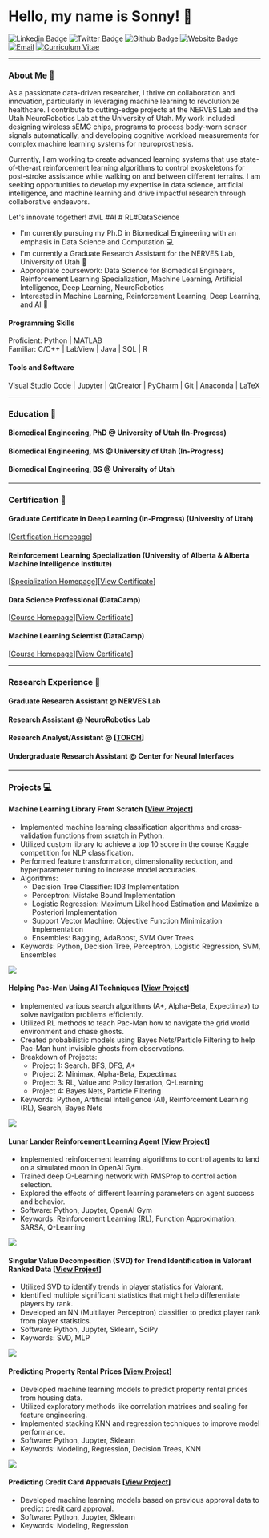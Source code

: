 <link rel="stylesheet" type="text/css" href="style.css">
<h1 align = "left"> Hello, my name is Sonny! 🐣 </h1>

[![Linkedin Badge](https://img.shields.io/badge/-Sonny_Jones-blue?style=for-the-badge&logo=Linkedin&logoColor=white)](https://www.linkedin.com/in/sonnyjoness/)
[![Twitter Badge](https://img.shields.io/badge/-Sonny_Jones-1DA1F2?style=for-the-badge&logo=twitter&logoColor=white)](https://twitter.com/sonny_joness)
[![Github Badge](https://img.shields.io/badge/-Sonny_Jones-3A3B3C?style=for-the-badge&logo=github&logoColor=white)](https://github.com/sonnyjones123)
[![Website Badge](https://img.shields.io/badge/-NERVES_Lab-8A2BE2?style=for-the-badge&logo=squarespace&logoColor=white)](https://nerves.bme.utah.edu/)
[![Email](https://img.shields.io/badge/-Email-0072C6?style=for-the-badge&logo=mailgun&logoColor=white)](mailto:sonny.jones@utah.edu)
[![Curriculum Vitae](https://img.shields.io/badge/-Curriculum_Vitae-ECEBE9?style=for-the-badge&logo=read.cv&logoColor=black)](https://sonnyjones123.github.io/Curriculum-Vitae/CV_JonesSonny.pdf)

---

### About Me 📰

As a passionate data-driven researcher, I thrive on collaboration and innovation, particularly in leveraging machine learning to revolutionize healthcare. I contribute to cutting-edge projects at the NERVES Lab and the Utah NeuroRobotics Lab at the University of Utah. My work included designing wireless sEMG chips, programs to process body-worn sensor signals automatically, and developing cognitive workload measurements for complex machine learning systems for neuroprosthesis. 

Currently, I am working to create advanced learning systems that use state-of-the-art reinforcement learning algorithms to control exoskeletons for post-stroke assistance while walking on and between different terrains. I am seeking opportunities to develop my expertise in data science, artificial intelligence, and machine learning and drive impactful research through collaborative endeavors.

Let's innovate together! #ML #AI # RL#DataScience

<p>
  <ul>
    <li>I'm currently pursuing my Ph.D in Biomedical Engineering with an emphasis in Data Science and Computation 💻 </li>
    <li>I'm currently a Graduate Research Assistant for the NERVES Lab, University of Utah 🧠 </li>
    <li>Appropriate coursework: Data Science for Biomedical Engineers, Reinforcement Learning Specialization, Machine Learning, Artificial Intelligence, Deep Learning, NeuroRobotics </li>
    <li>Interested in Machine Learning, Reinforcement Learning, Deep Learning, and AI 🦾 </li>
  </ul>
</p>

#### Programming Skills  
Proficient: Python | MATLAB  
Familiar: C/C++ | LabView | Java | SQL | R

#### Tools and Software  
Visual Studio Code | Jupyter | QtCreator | PyCharm | Git | Anaconda | LaTeX

---

### Education 📖
#### Biomedical Engineering, PhD @ University of Utah (In-Progress)  
#### Biomedical Engineering, MS @ University of Utah (In-Progress)   
#### Biomedical Engineering, BS @ University of Utah  

---

### Certification 📃
#### Graduate Certificate in Deep Learning (In-Progress) (University of Utah)  
[[Certification Homepage](https://www.cs.utah.edu/graduate/academic-programs/certificate-programs/graduate-certificate-in-deep-learning/)]  
#### Reinforcement Learning Specialization (University of Alberta & Alberta Machine Intelligence Institute)  
[[Specialization Homepage](https://www.coursera.org/specializations/reinforcement-learning)][[View Certificate](https://www.coursera.org/verify/specialization/CWUW9VCJAC87)]  
#### Data Science Professional (DataCamp)  
[[Course Homepage](https://www.datacamp.com/tracks/data-scientist-professional-with-python)][[View Certificate](https://www.datacamp.com/certificate/DS0020609141286)]  
#### Machine Learning Scientist (DataCamp)  
[[Course Homepage](https://www.datacamp.com/tracks/machine-learning-scientist-with-python)][[View Certificate](https://www.datacamp.com/completed/statement-of-accomplishment/track/8b3cc836625f4ce083af49e5f01d0038ee2aeee7)]  

---
  
### Research Experience 🥼
#### Graduate Research Assistant @ NERVES Lab  
#### Research Assistant @ NeuroRobotics Lab
#### Research Analyst/Assistant @ [[TORCH](https://medicine.utah.edu/internal-medicine/epidemiology/research-programs/torch)] 
#### Undergraduate Research Assistant @ Center for Neural Interfaces  

---
  
### Projects 💻
#### Machine Learning Library From Scratch [[View Project](https://github.com/sonnyjones123/MachineLearningLibrary)]
<p>
  <ul>
    <li>Implemented machine learning classification algorithms and cross-validation functions from scratch in Python. </li>
    <li>Utilized custom library to achieve a top 10 score in the course Kaggle competition for NLP classification. </li>
    <li>Performed feature transformation, dimensionality reduction, and hyperparameter tuning to increase model accuracies. </li>
    <li>Algorithms:
      <ul>
        <li>Decision Tree Classifier: ID3 Implementation </li>
        <li>Perceptron: Mistake Bound Implementation </li>
        <li>Logistic Regression: Maximum Likelihood Estimation and Maximize a Posteriori Implementation </li>
        <li>Support Vector Machine: Objective Function Minimization Implementation </li>
        <li>Ensembles: Bagging, AdaBoost, SVM Over Trees </li>
      </ul>
    </li>
    <li>Keywords: Python, Decision Tree, Perceptron, Logistic Regression, SVM, Ensembles </li>
  </ul>
</p>

![](docs/assets/SVM.png)

#### Helping Pac-Man Using AI Techniques [[View Project](https://github.com/sonnyjones123/PacmanAI)]
<p>
  <ul>
    <li>Implemented various search algorithms (A*, Alpha-Beta, Expectimax) to solve navigation problems efficiently. </li>
    <li>Utilized RL methods to teach Pac-Man how to navigate the grid world environment and chase ghosts. </li>
    <li>Created probabilistic models using Bayes Nets/Particle Filtering to help Pac-Man hunt invisible ghosts from observations. </li>
    <li>Breakdown of Projects: 
      <ul>
        <li>Project 1: Search. BFS, DFS, A* </li>
        <li>Project 2: Minimax, Alpha-Beta, Expectimax </li>
        <li>Project 3: RL, Value and Policy Iteration, Q-Learning </li>
        <li>Project 4: Bayes Nets, Particle Filtering </li>
      </ul>
    </li>
    <li>Keywords: Python, Artificial Intelligence (AI), Reinforcement Learning (RL), Search, Bayes Nets </li>
  </ul>
</p>

![](docs/assets/P4.png)
  
#### Lunar Lander Reinforcement Learning Agent [[View Project](https://www.coursera.org/learn/complete-reinforcement-learning-system)]
<p>
  <ul>
    <li>Implemented reinforcement learning algorithms to control agents to land on a simulated moon in OpenAI Gym. </li>
    <li>Trained deep Q-Learning network with RMSProp to control action selection. </li>
    <li>Explored the effects of different learning parameters on agent success and behavior. </li>
    <li>Software: Python, Jupyter, OpenAI Gym </li>
    <li>Keywords: Reinforcement Learning (RL), Function Approximation, SARSA, Q-Learning </li>
  </ul>
</p>

![](docs/assets/lunar_lander.gif)

#### Singular Value Decomposition (SVD) for Trend Identification in Valorant Ranked Data [[View Project](https://github.com/sonnyjones123/ValorantDataSVD)]
<p>
  <ul>
    <li>Utilized SVD to identify trends in player statistics for Valorant. </li>
    <li>Identified multiple significant statistics that might help differentiate players by rank. </li>
    <li>Developed an NN (Multilayer Perceptron) classifier to predict player rank from player statistics.</li>
    <li>Software: Python, Jupyter, Sklearn, SciPy </li>
    <li>Keywords: SVD, MLP </li>
  </ul>
</p>

![](docs/assets/assists.png)

#### Predicting Property Rental Prices [[View Project](https://github.com/sonnyjones123/HouseRentalPricing)]
<p>
  <ul>
    <li>Developed machine learning models to predict property rental prices from housing data. </li>
    <li>Utilized exploratory methods like correlation matrices and scaling for feature engineering. </li>
    <li>Implemented stacking KNN and regression techniques to improve model performance. </li>
    <li>Software: Python, Jupyter, Sklearn </li>
    <li>Keywords: Modeling, Regression, Decision Trees, KNN </li>
  </ul>
</p>

![](docs/assets/KNNLocation.png)

#### Predicting Credit Card Approvals [[View Project](https://app.datacamp.com/workspace/w/09444c1a-dc78-4525-a510-0a9b048331e3)] 
<p>
  <ul> 
    <li>Developed machine learning models based on previous approval data to predict credit card approval. </li> 
    <li>Software: Python, Jupyter, Sklearn </li> 
    <li>Keywords: Modeling, Regression </li> 
  </ul>
</p>

